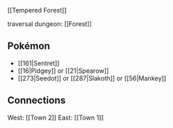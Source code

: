 [[Tempered Forest]]

traversal dungeon: [[Forest]]


Pokémon
---
- [[161|Sentret]]
- [[16|Pidgey]] or [[21|Spearow]]
- [[273|Seedot]] or [[287|Slakoth]] or [[56|Mankey]]


Connections
---
West: [[Town 2]]
East: [[Town 1]]